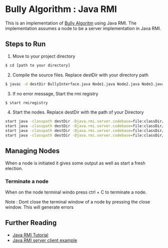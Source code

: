# Bully Algorithm : Java RMI
This is an implementation of [Bully Algoritm](https://en.wikipedia.org/wiki/Bully_algorithm) using Java RMI.
The implementation assumes a node to be a server implementation in Java RMI.

## Steps to Run
1. Move to your project directory
```sh
$ cd [path to your directory]
```
2. Compile the source files. Replace destDir with your directory path
```sh
$ javac -d destDir BullyInterface.java Node1.java Node2.java Node3.java Node4.java
```
3. If no error message, Start the rmi registry
```sh
$ start rmiregistry
```
4. Start the nodes. Replace destDir with the path of your Directory
```sh
start java -classpath destDir -Djava.rmi.server.codebase=file:classDir/ bully.algorithm.Node1
start java -classpath destDir -Djava.rmi.server.codebase=file:classDir/ bully.algorithm.Node2
start java -classpath destDir -Djava.rmi.server.codebase=file:classDir/ bully.algorithm.Node3
start java -classpath destDir -Djava.rmi.server.codebase=file:classDir/ bully.algorithm.Node4
```
## Managing Nodes
When a node is initiated it gives some output as well as start a fresh election.
### Terminate a node
When on the node terminal windo press ctrl + C to terminate a node.

Note : Dont close the terminal window of a node by pressing the close window. This will generate errors

## Further Reading 
* [Java RMI Tutorial](https://docs.oracle.com/javase/tutorial/rmi/)
* [Java RMI server client example](http://docs.oracle.com/javase/6/docs/technotes/guides/rmi/hello/hello-world.html#52)